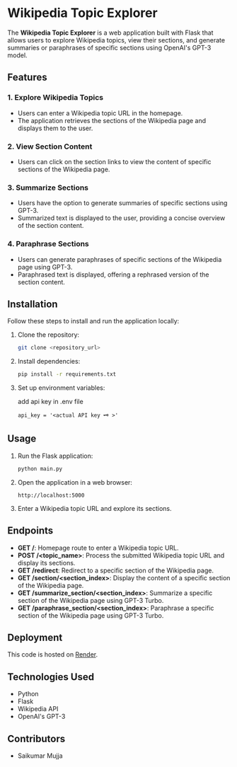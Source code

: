 

# Wikipedia Topic Explorer

The **Wikipedia Topic Explorer** is a web application built with Flask that allows users to explore Wikipedia topics, view their sections, and generate summaries or paraphrases of specific sections using OpenAI's GPT-3 model.

## Features

### 1. Explore Wikipedia Topics
- Users can enter a Wikipedia topic URL in the homepage.
- The application retrieves the sections of the Wikipedia page and displays them to the user.

### 2. View Section Content
- Users can click on the section links to view the content of specific sections of the Wikipedia page.

### 3. Summarize Sections
- Users have the option to generate summaries of specific sections using GPT-3.
- Summarized text is displayed to the user, providing a concise overview of the section content.

### 4. Paraphrase Sections
- Users can generate paraphrases of specific sections of the Wikipedia page using GPT-3.
- Paraphrased text is displayed, offering a rephrased version of the section content.

## Installation

Follow these steps to install and run the application locally:

1. Clone the repository:

   ```bash
   git clone <repository_url>
   ```

2. Install dependencies:

   ```bash
   pip install -r requirements.txt
   ```

3. Set up environment variables:
   
   add api key in .env file

   ```
   api_key = '<actual API key 🗝 >'
   ```

## Usage

1. Run the Flask application:

   ```bash
   python main.py
   ```

2. Open the application in a web browser:

   ```
   http://localhost:5000
   ```

3. Enter a Wikipedia topic URL and explore its sections.

## Endpoints

- **GET /**: Homepage route to enter a Wikipedia topic URL.
- **POST /<topic_name>**: Process the submitted Wikipedia topic URL and display its sections.
- **GET /redirect**: Redirect to a specific section of the Wikipedia page.
- **GET /section/<section_index>**: Display the content of a specific section of the Wikipedia page.
- **GET /summarize_section/<section_index>**: Summarize a specific section of the Wikipedia page using GPT-3 Turbo.
- **GET /paraphrase_section/<section_index>**: Paraphrase a specific section of the Wikipedia page using GPT-3 Turbo.

## Deployment

This code is hosted on [Render](https://wiki-summarisation-paraphrasing.onrender.com).

## Technologies Used

- Python
- Flask
- Wikipedia API
- OpenAI's GPT-3

## Contributors

- Saikumar Mujja
